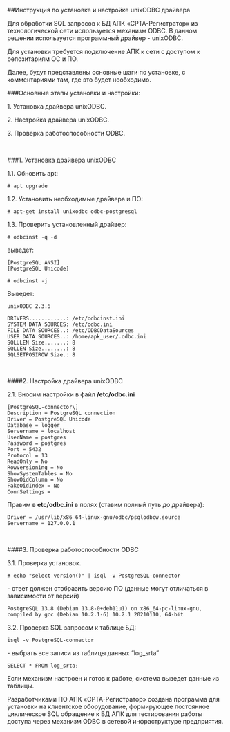 ##Инструкция по установке и настройке unixODBC драйвера

Для обработки SQL запросов к БД АПК «СРТА-Регистратор» из
технологической сети используется механизм ODBC. В данном решении
используется программный драйвер - unixODBC.

Для установки требуется подключение АПК к сети с доступом к репозитариям
ОС и ПО.

Далее, будут представлены основные шаги по установке, с комментариями
там, где это будет необходимо.

###Основные этапы установки и настройки:

1\. Установка драйвера unixODBC.

2\. Настройка драйвера unixODBC.

3\. Проверка работоспособности ODBC.

<br>

###1. Установка драйвера unixODBC

1.1. Обновить apt:
```$xslt
# apt upgrade
```

1.2. Установить необходимые драйвера и ПО:

```$xslt
# apt-get install unixodbc odbc-postgresql
```

1.3. Проверить установленный драйвер:

```$xslt
# odbcinst -q -d
```

выведет:

```$xslt
[PostgreSQL ANSI]
[PostgreSQL Unicode]
```
```$xslt
# odbcinst -j
```

Выведет:

```$xslt
unixODBC 2.3.6

DRIVERS............: /etc/odbcinst.ini
SYSTEM DATA SOURCES: /etc/odbc.ini
FILE DATA SOURCES..: /etc/ODBCDataSources
USER DATA SOURCES..: /home/apk_user/.odbc.ini
SQLULEN Size.......: 8
SQLLEN Size........: 8
SQLSETPOSIROW Size.: 8
```

<br>

####2. Настройка драйвера unixODBC

2.1. Вносим настройки в файл **/etc/odbc.ini**

```$xslt
[PostgreSQL-connector\] 
Description = PostgreSQL connection
Driver = PostgreSQL Unicode
Database = logger
Servername = localhost
UserName = postgres
Password = postgres
Port = 5432
Protocol = 13
ReadOnly = No
RowVersioning = No
ShowSystemTables = No
ShowOidColumn = No
FakeOidIndex = No
ConnSettings =
```

Правим в **etc/odbс.ini** в полях (ставим полный путь до драйвера):

```$xslt
Driver = /usr/lib/x86_64-linux-gnu/odbc/psqlodbcw.source
Servername = 127.0.0.1
```

<br>

####3. Проверка работоспособности ODBC

3.1. Проверка установок.

```$xslt
# echo "select version()" | isql -v PostgreSQL-connector
```

\- ответ должен отобразить версию ПО (данные могут отличаться в
зависимости от версий)


```$xslt
PostgreSQL 13.8 (Debian 13.8-0+deb11u1) on x86_64-pc-linux-gnu,
compiled by gcc (Debian 10.2.1-6) 10.2.1 20210110, 64-bit
```

3.2. Проверка SQL запросом к таблице БД:

```$xslt
isql -v PostgreSQL-connector
```


\- выбрать все записи из таблицы данных “log\_srta”

```$xslt
SELECT * FROM log_srta;
```

Если механизм настроен и готов к работе, система выведет данные из
таблицы.

Разработчиками ПО АПК «СРТА-Регистратор» создана программа для установки
на клиентское оборудование, формирующее постоянное циклическое SQL
обращение к БД АПК для тестирования работы доступа через механизм ODBC в
сетевой инфраструктуре предприятия.
